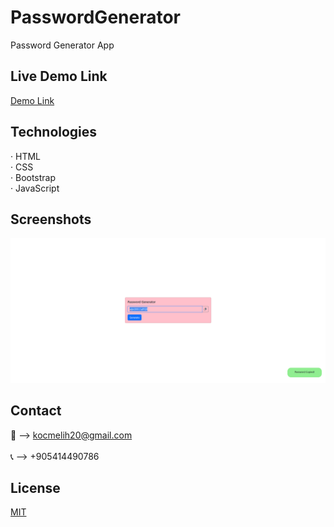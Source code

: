 # PasswordGenerator
 Password Generator App
 
## Live Demo Link
<a href="https://melihkocc.github.io/PasswordGenerator/">Demo Link</a>

## Technologies
· HTML<br>
· CSS<br>
· Bootstrap<br>
· JavaScript

## Screenshots
![Example screenshot](./images/password.png)

## Contact
📧 --> kocmelih20@gmail.com <br><br>
📞 --> +905414490786

## License
[MIT](https://choosealicense.com/licenses/mit/)
